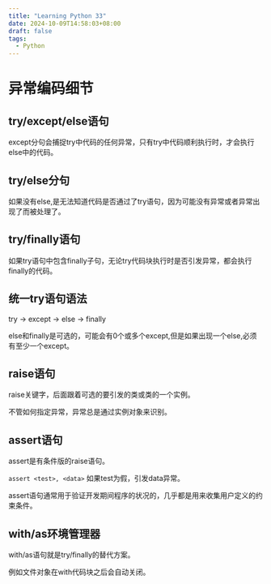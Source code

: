 ```yaml
---
title: "Learning Python 33"
date: 2024-10-09T14:58:03+08:00
draft: false
tags:
  - Python
---
```


# 异常编码细节

## try/except/else语句
except分句会捕捉try中代码的任何异常，只有try中代码顺利执行时，才会执行else中的代码。

## try/else分句
如果没有else,是无法知道代码是否通过了try语句，因为可能没有异常或者异常出现了而被处理了。

## try/finally语句
如果try语句中包含finally子句，无论try代码块执行时是否引发异常，都会执行finally的代码。

## 统一try语句语法
try -> except -> else -> finally

else和finally是可选的，可能会有0个或多个except,但是如果出现一个else,必须有至少一个except。

## raise语句
raise关键字，后面跟着可选的要引发的类或类的一个实例。

不管如何指定异常，异常总是通过实例对象来识别。

## assert语句
assert是有条件版的raise语句。

`assert <test>, <data>`
如果test为假，引发data异常。

assert语句通常用于验证开发期间程序的状况的，几乎都是用来收集用户定义的约束条件。

## with/as环境管理器

with/as语句就是try/finally的替代方案。

例如文件对象在with代码块之后会自动关闭。







